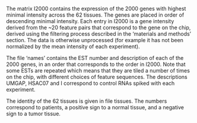 The matrix I2000 contains the expression of the 2000 genes with highest minimal intensity across the 62 tissues. The genes are placed in order of descending minimal intensity. Each entry in I2000 is a gene intensity derived from the ~20 feature pairs that correspond to the gene on the chip, derived using the filtering process described in the ‘materials and methods’ section. The data is otherwise unprocessed (for example it has not been normalized by the mean intensity of each experiment).

The file ‘names’ contains the EST number and description of each of the 2000 genes, in an order that corresponds to the order in I2000. Note that some ESTs are repeated which means that they are tiled a number of times on the chip, with different choices of feature sequences. The descriptions UMGAP, HSAC07 and I correspond to control RNAs spiked with each experiment.

The identity of the 62 tissues is given in file tissues. The numbers correspond to patients, a positive sign to a normal tissue, and a negative sign to a tumor tissue.
